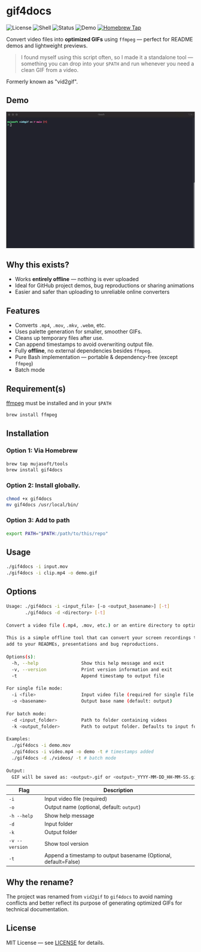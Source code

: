 # gif4docs
![License](https://img.shields.io/badge/license-MIT-green)
![Shell](https://img.shields.io/badge/shell-bash-blue)
![Status](https://img.shields.io/badge/status-stable-brightgreen)
![Demo](https://img.shields.io/badge/demo-available-green)
[![Homebrew Tap](https://img.shields.io/badge/homebrew-install-green)](https://github.com/mujasoft/homebrew-tools)


Convert video files into **optimized GIFs** using `ffmpeg` — perfect for README demos and lightweight previews.

> I found myself using this script often, so I made it a standalone tool — something you can drop into your `$PATH` and run whenever you need a clean GIF from a video.

Formerly known as "vid2gif".

## Demo

![Demo GIF](Demo.gif)

## Why this exists?

- Works **entirely offline** — nothing is ever uploaded
- Ideal for GitHub project demos, bug reproductions or sharing animations
- Easier and safer than uploading to unreliable online converters


## Features

- Converts `.mp4`, `.mov`, `.mkv`, `.webm`, etc.
- Uses palette generation for smaller, smoother GIFs.
- Cleans up temporary files after use.
- Can append timestamps to avoid overwriting output file.
- Fully **offline**, no external dependencies besides `ffmpeg`.
- Pure Bash implementation — portable & dependency-free (except `ffmpeg`)
- Batch mode

## Requirement(s)

[ffmpeg](https://ffmpeg.org) must be installed and in your `$PATH`

```bash
brew install ffmpeg
```

## Installation
### Option 1: Via Homebrew
```bash
brew tap mujasoft/tools
brew install gif4docs
```

### Option 2: Install globally.
```bash
chmod +x gif4docs
mv gif4docs /usr/local/bin/
```
### Option 3: Add to path
```bash
export PATH="$PATH:/path/to/this/repo"
```

## Usage

```bash
./gif4docs -i input.mov
./gif4docs -i clip.mp4 -o demo.gif
```

## Options

```bash
Usage: ./gif4docs -i <input_file> [-o <output_basename>] [-t]
       ./gif4docs -d <directory> [-t]

Convert a video file (.mp4, .mov, etc.) or an entire directory to optimized GIF(s) using FFmpeg.

This is a simple offline tool that can convert your screen recordings to GIFs that you can later
add to your READMEs, presentations and bug reproductions.

Options(s):
  -h, --help                Show this help message and exit
  -v, --version             Print version information and exit
  -t                        Append timestamp to output file

For single file mode:
  -i <file>                 Input video file (required for single file mode)
  -o <basename>             Output base name (default: output)

For batch mode:
  -d <input_folder>         Path to folder containing videos
  -k <output_folder>        Path to output folder. Defaults to input folder.

Examples:
  ./gif4docs -i demo.mov
  ./gif4docs -i video.mp4 -o demo -t # timestamps added
  ./gif4docs -d ./videos/ -t # batch mode

Output:
  GIF will be saved as: <output>.gif or <output>_YYYY-MM-DD_HH-MM-SS.gif
```

| Flag                | Description                                                           |
|--------------       |----------------------------------------------                         |
| `-i`                | Input video file (required)                                           |
| `-o`                | Output name (optional, default: `output`)                             |
| `-h --help`         | Show help message                                                     |
| `-d`                | Input folder                                                          |
| `-k`                | Output folder                                                         |
| `-v --version`      | Show tool version                                                     |
| `-t`                | Append a timestamp to output basename (Optional, default=False)       |



## Why the rename?

The project was renamed from `vid2gif` to `gif4docs` to avoid naming conflicts and better reflect its purpose of generating optimized GIFs for technical documentation.

## License

MIT License — see [LICENSE](./LICENSE) for details.
